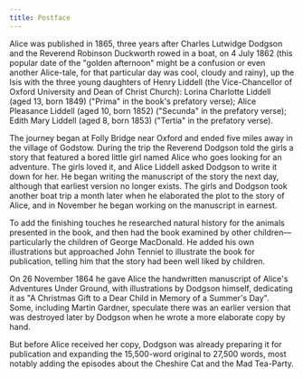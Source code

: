 ```yaml
---
title: Postface
---
```

Alice was published in 1865, three years after Charles Lutwidge Dodgson and the Reverend Robinson Duckworth rowed in a boat, on 4 July 1862 (this popular date of the "golden afternoon" might be a confusion or even another Alice-tale, for that particular day was cool, cloudy and rainy), up the Isis with the three young daughters of Henry Liddell (the Vice-Chancellor of Oxford University and Dean of Christ Church): Lorina Charlotte Liddell (aged 13, born 1849) ("Prima" in the book's prefatory verse); Alice Pleasance Liddell (aged 10, born 1852) ("Secunda" in the prefatory verse); Edith Mary Liddell (aged 8, born 1853) ("Tertia" in the prefatory verse).

The journey began at Folly Bridge near Oxford and ended five miles away in the village of Godstow. During the trip the Reverend Dodgson told the girls a story that featured a bored little girl named Alice who goes looking for an adventure. The girls loved it, and Alice Liddell asked Dodgson to write it down for her. He began writing the manuscript of the story the next day, although that earliest version no longer exists. The girls and Dodgson took another boat trip a month later when he elaborated the plot to the story of Alice, and in November he began working on the manuscript in earnest.

To add the finishing touches he researched natural history for the animals presented in the book, and then had the book examined by other children—particularly the children of George MacDonald. He added his own illustrations but approached John Tenniel to illustrate the book for publication, telling him that the story had been well liked by children.

On 26 November 1864 he gave Alice the handwritten manuscript of Alice's Adventures Under Ground, with illustrations by Dodgson himself, dedicating it as "A Christmas Gift to a Dear Child in Memory of a Summer's Day". Some, including Martin Gardner, speculate there was an earlier version that was destroyed later by Dodgson when he wrote a more elaborate copy by hand.

But before Alice received her copy, Dodgson was already preparing it for publication and expanding the 15,500-word original to 27,500 words, most notably adding the episodes about the Cheshire Cat and the Mad Tea-Party.